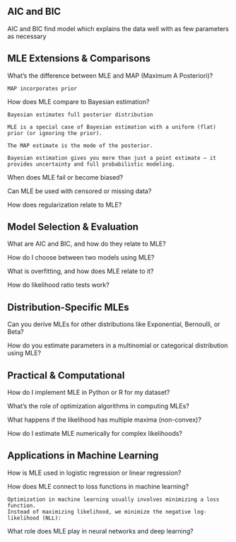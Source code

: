 
## AIC and BIC
AIC and BIC find model which explains the data well with as few parameters as necessary


## MLE Extensions & Comparisons
What’s the difference between MLE and MAP (Maximum A Posteriori)?
```
MAP incorporates prior
```

How does MLE compare to Bayesian estimation?
```
Bayesian estimates full posterior distribution

MLE is a special case of Bayesian estimation with a uniform (flat) prior (or ignoring the prior).

The MAP estimate is the mode of the posterior.

Bayesian estimation gives you more than just a point estimate — it provides uncertainty and full probabilistic modeling.
```

When does MLE fail or become biased?

Can MLE be used with censored or missing data?

How does regularization relate to MLE?

## Model Selection & Evaluation
What are AIC and BIC, and how do they relate to MLE?

How do I choose between two models using MLE?

What is overfitting, and how does MLE relate to it?

How do likelihood ratio tests work?

## Distribution-Specific MLEs
Can you derive MLEs for other distributions like Exponential, Bernoulli, or Beta?

How do you estimate parameters in a multinomial or categorical distribution using MLE?

## Practical & Computational
How do I implement MLE in Python or R for my dataset?

What’s the role of optimization algorithms in computing MLEs?

What happens if the likelihood has multiple maxima (non-convex)?

How do I estimate MLE numerically for complex likelihoods?

## Applications in Machine Learning
How is MLE used in logistic regression or linear regression?

How does MLE connect to loss functions in machine learning?
```
Optimization in machine learning usually involves minimizing a loss function.
Instead of maximizing likelihood, we minimize the negative log-likelihood (NLL):
```

What role does MLE play in neural networks and deep learning?

